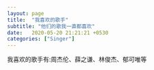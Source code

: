 ```yaml
---
layout: page
title:  "我喜欢的歌手"
subtitle: "他们的歌我一直都喜欢"
date:   2020-05-20 21:21:21 +0530
categories: ["Singer"]
---
```

我喜欢的歌手有:周杰伦、薛之谦、林俊杰、郁可唯等

